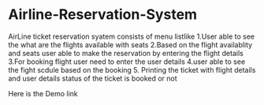 # Airline-Reservation-System
AirLine ticket reservation syatem consists of menu listlike 
1.User able to see the what are the flights available with seats
2.Based on the flight availablity and seats user able to make the reservation by entering the flight details
3.For booking flight user need to enter the user details
4.user able to see the fight scdule based on the booking
5. Printing the ticket with flight details and user details status of the ticket is booked or not

Here is the Demo link
